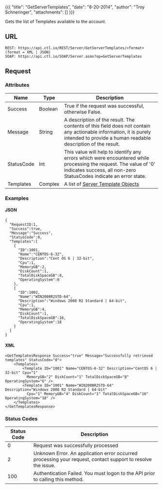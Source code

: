 {{{
  "title": "GetServerTemplates",
  "date": "8-20-2014",
  "author": "Troy Schneringer",
  "attachments": []
}}}

Gets the list of Templates available to the account.

## URL

    REST: https://api.ctl.io/REST/Server/GetServerTemplates/<format> (format = XML | JSON)
    SOAP: https://api.ctl.io/SOAP/Server.asmx?op=GetServerTemplates

## Request

### Attributes

| Name | Type | Description |
| --- | --- | --- |
| Success | Boolean | True if the request was successful, otherwise False. |
| Message | String | A description of the result. The contents of this field does not contain any actionable information, it is purely intended to provide a human readable description of the result. |
| StatusCode | Int | This value will help to identify any errors which were encountered while processing the request. The value of '0' indicates success, all non-zero StatusCodes indicate an error state. |
| Templates | Complex | A list of [Server Template Objects](server-template-object.md) |

### Examples

#### JSON

    {
      "RequestID:1,
      "Success":true,
      "Message":"Success",
      "StatusCode":0,
      "Templates":[
        {
          "ID":1001,
          "Name":"CENTOS-6-32",
          "Description":"Cent OS 6 | 32-bit",
          "Cpu":1,
          "MemoryGB":2,
          "DiskCount":1,
          "TotalDiskSpaceGB":8,
          "OperatingSystem":6
        },
        {
          "ID":1002,
          "Name":"WIN2008R2STD-64",
          "Description":"Windows 2008 R2 Standard | 64-bit",
          "Cpu":1,
          "MemoryGB":4,
          "DiskCount":1,
          "TotalDiskSpaceGB":16,
          "OperatingSystem":18
        }
      ]
    }

#### XML

    <GetTemplatesResponse Success="true" Message="Successfully retrieved templates" StatusCode="0">
        <Templates>
            <Template ID="1001" Name="CENTOS-6-32" Description="CentOS 6 | 32-bit" Cpu="1"
              MemoryGB="2" DiskCount="1" TotalDiskSpaceGB="8" OperatingSystem="6" />
            <Template ID="1001" Name="WIN2008R2STD-64" Description="Windows 2008 R2 Standard | 64-bit"
              Cpu="1" MemoryGB="4" DiskCount="1" TotalDiskSpaceGB="16" OperatingSystem="18" />
        </Templates>
    </GetTemplatesResponse>

### Status Codes

| Status Code | Description |
| --- | --- |
| 0 | Request was successfully processed |
| 2 | Unknown Error.  An application error occurred processing your request, contact support to resolve the issue. |
| 100 | Authentication Failed.  You must logon to the API prior to calling this method. |
